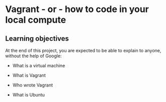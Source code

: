 # Vagrant - or - how to code in your local compute

## Learning objectives 

At the end of this project, you are expected to be able to explain to anyone, without the help of Google:

* What is a virtual machine

* What is Vagrant 

* Who wrote Vagrant 

* What is Ubuntu
